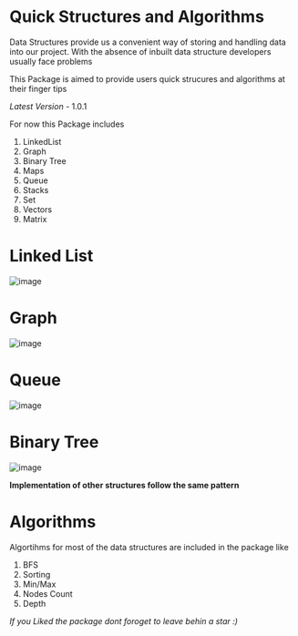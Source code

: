 # Quick Structures and Algorithms

Data Structures provide us a convenient way of storing and handling data into our project. With the absence of inbuilt data structure developers usually face problems

This Package is aimed to provide users quick strucures and algorithms at their finger tips

*Latest Version* - 1.0.1 

For now this Package includes

1. LinkedList
2. Graph
3. Binary Tree
4. Maps
5. Queue
6. Stacks
7. Set
8. Vectors
9. Matrix

# Linked List

![image](https://user-images.githubusercontent.com/79325092/188305885-0024c11e-7314-4a39-b7e8-cdb8ce3ac927.png)

# Graph

![image](https://user-images.githubusercontent.com/79325092/188306050-e660606c-532e-4199-a54b-8754fd7a6db8.png)

# Queue

![image](https://user-images.githubusercontent.com/79325092/188306279-7914987f-bc31-4cdd-b718-88f07ea37c21.png)

# Binary Tree

![image](https://user-images.githubusercontent.com/79325092/188306445-29568f89-fbb4-4af2-a867-99a6646de465.png)

**__Implementation of other structures follow the same pattern__**

# Algorithms

Algortihms for most of the data structures are included in the package like

1. BFS
2. Sorting
3. Min/Max
4. Nodes Count
5. Depth

*If you Liked the package dont foroget to leave behin a star :)*

